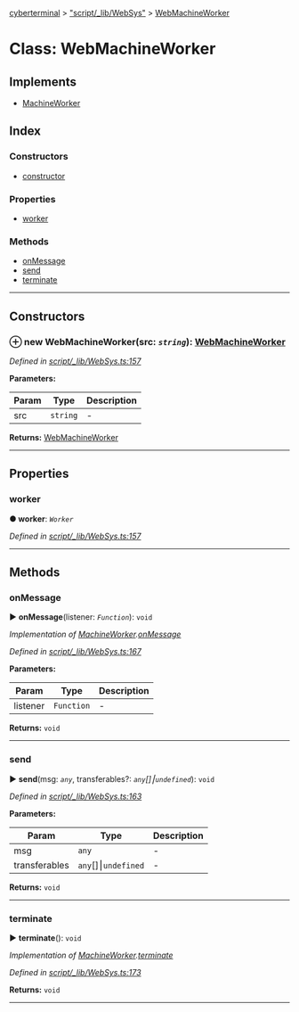 [cyberterminal](../README.md) > ["script/_lib/WebSys"](../modules/_script__lib_websys_.md) > [WebMachineWorker](../classes/_script__lib_websys_.webmachineworker.md)



# Class: WebMachineWorker

## Implements

* [MachineWorker](../interfaces/_script__lib_machineworker_.machineworker.md)

## Index

### Constructors

* [constructor](_script__lib_websys_.webmachineworker.md#constructor)


### Properties

* [worker](_script__lib_websys_.webmachineworker.md#worker)


### Methods

* [onMessage](_script__lib_websys_.webmachineworker.md#onmessage)
* [send](_script__lib_websys_.webmachineworker.md#send)
* [terminate](_script__lib_websys_.webmachineworker.md#terminate)



---
## Constructors
<a id="constructor"></a>


### ⊕ **new WebMachineWorker**(src: *`string`*): [WebMachineWorker](_script__lib_websys_.webmachineworker.md)


*Defined in [script/_lib/WebSys.ts:157](https://github.com/FantasyInternet/cyberterminal/blob/HEAD/src/script/_lib/WebSys.ts#L157)*



**Parameters:**

| Param | Type | Description |
| ------ | ------ | ------ |
| src | `string`   |  - |





**Returns:** [WebMachineWorker](_script__lib_websys_.webmachineworker.md)

---


## Properties
<a id="worker"></a>

###  worker

**●  worker**:  *`Worker`* 

*Defined in [script/_lib/WebSys.ts:157](https://github.com/FantasyInternet/cyberterminal/blob/HEAD/src/script/_lib/WebSys.ts#L157)*





___


## Methods
<a id="onmessage"></a>

###  onMessage

► **onMessage**(listener: *`Function`*): `void`



*Implementation of [MachineWorker](../interfaces/_script__lib_machineworker_.machineworker.md).[onMessage](../interfaces/_script__lib_machineworker_.machineworker.md#onmessage)*

*Defined in [script/_lib/WebSys.ts:167](https://github.com/FantasyInternet/cyberterminal/blob/HEAD/src/script/_lib/WebSys.ts#L167)*



**Parameters:**

| Param | Type | Description |
| ------ | ------ | ------ |
| listener | `Function`   |  - |





**Returns:** `void`





___

<a id="send"></a>

###  send

► **send**(msg: *`any`*, transferables?: *`any`[]⎮`undefined`*): `void`



*Defined in [script/_lib/WebSys.ts:163](https://github.com/FantasyInternet/cyberterminal/blob/HEAD/src/script/_lib/WebSys.ts#L163)*



**Parameters:**

| Param | Type | Description |
| ------ | ------ | ------ |
| msg | `any`   |  - |
| transferables | `any`[]⎮`undefined`   |  - |





**Returns:** `void`





___

<a id="terminate"></a>

###  terminate

► **terminate**(): `void`



*Implementation of [MachineWorker](../interfaces/_script__lib_machineworker_.machineworker.md).[terminate](../interfaces/_script__lib_machineworker_.machineworker.md#terminate)*

*Defined in [script/_lib/WebSys.ts:173](https://github.com/FantasyInternet/cyberterminal/blob/HEAD/src/script/_lib/WebSys.ts#L173)*





**Returns:** `void`





___


